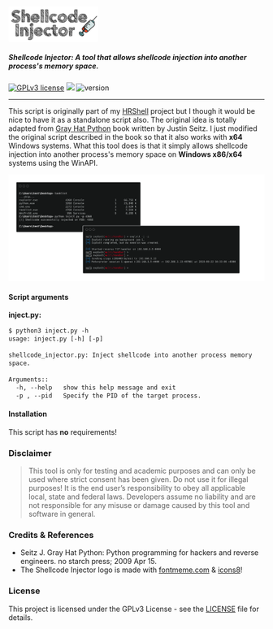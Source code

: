<img src="images/logo.png" width="35%">

##### Shellcode Injector: A tool that allows shellcode injection into another process's memory space.
[![GPLv3 license](https://img.shields.io/badge/license-GPLv3-blue.svg?style=flat-square)](https://github.com/chrispetrou/Shellcode-Injector/blob/master/LICENSE) 
[![](https://img.shields.io/badge/python-3-yellow.svg?style=flat-square&logo=python&logoColor=white)](https://www.python.org/)
![version](https://img.shields.io/badge/version-1.0-lightgray.svg?style=flat-square)

* * *

This script is originally part of my [HRShell](https://github.com/chrispetrou/HRShell) project but I though it would be nice to have it as a standalone script also. The original idea is totally adapted from [Gray Hat Python](https://www.amazon.com/Gray-Hat-Python-Programming-Engineers/dp/1593271921) book written by Justin Seitz. I just modified the original script described in the book so that it also works with __x64__ Windows systems. What this tool does is that it simply allows shellcode injection into another process's memory space on __Windows x86/x64__ systems using the WinAPI.

<img src="images/preview.png">

#### Script arguments

__inject.py:__
```
$ python3 inject.py -h
usage: inject.py [-h] [-p]

shellcode_injector.py: Inject shellcode into another process memory space.

Arguments::
  -h, --help   show this help message and exit
  -p , --pid   Specify the PID of the target process.
```

#### Installation

This script has __no__ requirements!

### Disclaimer
>This tool is only for testing and academic purposes and can only be used where strict consent has been given. Do not use it for illegal purposes! It is the end user’s responsibility to obey all applicable local, state and federal laws. Developers assume no liability and are not responsible for any misuse or damage caused by this tool and software in general.

### Credits & References

*   Seitz J. Gray Hat Python: Python programming for hackers and reverse engineers. no starch press; 2009 Apr 15.
*   The Shellcode Injector logo is made with [fontmeme.com](https://fontmeme.com/graffiti-fonts/) & [icons8](https://icons8.com/)!

### License

This project is licensed under the GPLv3 License - see the [LICENSE](LICENSE) file for details.
